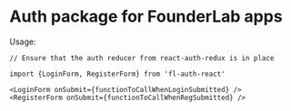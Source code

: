 # Auth package for FounderLab apps

Usage: 
    
    // Ensure that the auth reducer from react-auth-redux is in place

    import {LoginForm, RegisterForm} from 'fl-auth-react'

    <LoginForm onSubmit={functionToCallWhenLoginSubmitted} />
    <RegisterForm onSubmit={functionToCallWhenRegSubmitted} />
